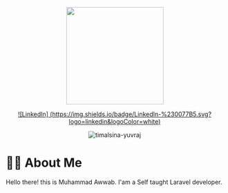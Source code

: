 <div id="header" align="center">
  <img src="https://media.giphy.com/media/1CfFTtmLsjY6mbJfrz/giphy.gif" width="225"/>

<!--   [![Facebook] (https://img.shields.io/badge/Facebook-%231877F2.svg?logo=Facebook&logoColor=white)](https://facebook.com/timalsinayuvraj) 
  [![Instagram] (https://img.shields.io/badge/Instagram-%23E4405F.svg?logo=Instagram&logoColor=white)](https://instagram.com/yuvrajtimalsina)  -->
  [![LinkedIn] (https://img.shields.io/badge/LinkedIn-%230077B5.svg?logo=linkedin&logoColor=white)]([https://www.linkedin.com/in/muhammad-awwab-hisan-429256244/]) 
<!--   [![Stack Overflow] (https://img.shields.io/badge/-Stackoverflow-FE7A16?logo=stack-overflow&logoColor=white)](https://stackoverflow.com/users/yuvraj-timalsina)  -->
<!--   [![Twitter] (https://img.shields.io/badge/Twitter-%231DA1F2.svg?logo=Twitter&logoColor=white)](https://twitter.com/timalsinayuvraj) -->
<p> <img src="https://komarev.com/ghpvc/?username=timalsina-yuvraj&label=Profile%20Views&color=0e75b6&style=flat" alt="timalsina-yuvraj" /> </p>
</div>

# 🧑‍💻 About Me
Hello there! this is Muhammad Awwab. I'am a Self taught Laravel developer.









<!--
**wbzy05/wbzy05** is a ✨ _special_ ✨ repository because its `README.md` (this file) appears on your GitHub profile.

Here are some ideas to get you started:

- 🔭 I’m currently working on ...
- 🌱 I’m currently learning ...
- 👯 I’m looking to collaborate on ...
- 🤔 I’m looking for help with ...
- 💬 Ask me about ...
- 📫 How to reach me: ...
- 😄 Pronouns: ...
- ⚡ Fun fact: ...
-->
